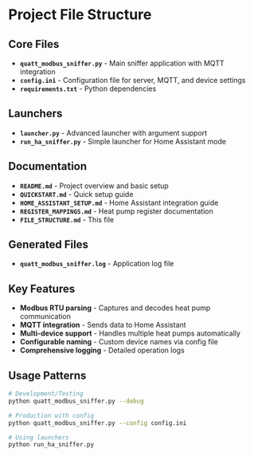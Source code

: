 # Project File Structure

## Core Files
- **`quatt_modbus_sniffer.py`** - Main sniffer application with MQTT integration
- **`config.ini`** - Configuration file for server, MQTT, and device settings
- **`requirements.txt`** - Python dependencies

## Launchers
- **`launcher.py`** - Advanced launcher with argument support
- **`run_ha_sniffer.py`** - Simple launcher for Home Assistant mode

## Documentation
- **`README.md`** - Project overview and basic setup
- **`QUICKSTART.md`** - Quick setup guide
- **`HOME_ASSISTANT_SETUP.md`** - Home Assistant integration guide
- **`REGISTER_MAPPINGS.md`** - Heat pump register documentation
- **`FILE_STRUCTURE.md`** - This file

## Generated Files
- **`quatt_modbus_sniffer.log`** - Application log file

## Key Features
- **Modbus RTU parsing** - Captures and decodes heat pump communication
- **MQTT integration** - Sends data to Home Assistant
- **Multi-device support** - Handles multiple heat pumps automatically
- **Configurable naming** - Custom device names via config file
- **Comprehensive logging** - Detailed operation logs

## Usage Patterns
```bash
# Development/Testing
python quatt_modbus_sniffer.py --debug

# Production with config
python quatt_modbus_sniffer.py --config config.ini

# Using launchers
python run_ha_sniffer.py
```